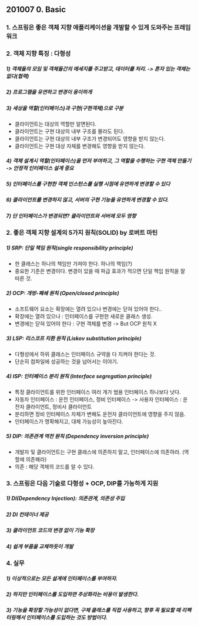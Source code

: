 ## 201007 0. Basic 
### 1. 스프링은 좋은 객체 지향 애플리케이션을 개발할 수 있게 도와주는 프레임워크
### 2. 객체 지향 특징 : 다형성
##### 1) 객체들의 모임 및 객체들간의 메세지를 주고받고, 데이터를 처리. -> 혼자 있는 객체는 없다(협력)
##### 2) 프로그램을 유연하고 변경이 용이하게
##### 3) 세상을 역할(인터페이스)과 구현(구현객체)으로 구분
* 클라이언트는 대상의 역할만 알면된다.
* 클라이언트는 구현 대상의 내부 구조를 몰라도 된다.
* 클라이언트는 구현 대상의 내부 구조가 변경되어도 영향을 받지 않는다.
* 클라이언트는 구현 대상 자체를 변경해도 영향을 받지 않는다.
##### 4) 객체 설계시 역할(인터페이스)을 먼저 부여하고, 그 역할을 수행하는 구현 객체 만들기 -> 안정적 인터페이스 설계 중요
##### 5) 인터페이스를 구현한 객체 인스턴스를 실행 시점에 유연하게 변경할 수 있다
##### 6) 클라이언트를 변경하지 않고, 서버의 구현 기능을 유연하게 변경할 수 있다.
##### 7) 단 인터페이스가 변경되면? 클라이언트와 서버에 모두 영향

### 2. 좋은 객체 지향 설계의 5가지 원칙(SOLID) by 로버트 마틴
##### 1) SRP: 단일 책임 원칙(single responsibility principle) 
* 한 클래스는 하나의 책임만 가져야 한다. 하나의 책임(?)
* 중요한 기준은 변경이다. 변경이 있을 때 파급 효과가 적으면 단일 책임 원칙을 잘 따른 것.
##### 2) OCP: 개방-폐쇄 원칙 (Open/closed principle)
* 소프트웨어 요소는 확장에는 열려 있으나 변경에는 닫혀 있어야 한다..
* 확장에는 열려 있으나 : 인터페이스를 구현한 새로운 클래스 생성.
* 변경에는 닫혀 있어야 한다 : 구현 객체를 변경 -> But OCP 원칙 X
##### 3) LSP: 리스코프 치환 원칙 (Liskov substitution principle)
* 다형성에서 하위 클래스는 인터페이스 규약을 다 지켜야 한다는 것.
* 단순히 컴파일에 성공하는 것을 넘어서는 이야기.
##### 4) ISP: 인터페이스 분리 원칙 (Interface segregation principle)
* 특정 클라이언트를 위한 인터페이스 여러 개가 범용 인터페이스 하나보다 낫다.
* 자동차 인터페이스 : 운전 인터페이스, 정비 인터페이스 -> 사용자 인터페이스 : 운전자 클라이언트, 정비사 클라이언트
* 분리하면 정비 인터페이스 자체가 변해도 운전자 클라이언트에 영향을 주지 않음.
* 인터페이스가 명확해지고, 대체 가능성이 높아진다.
##### 5) DIP: 의존관계 역전 원칙 (Dependency inversion principle)
* 개발자 및 클라이언트는 구현 클래스에 의존하지 말고, 인터페이스에 의존하라. (역할에 의존해라)
* 의존 : 해당 객체의 코드를 알 수 있다.

### 3. 스프링은 다음 기술로 다형성 + OCP, DIP를 가능하게 지원
##### 1) DI(Dependency Injection): 의존관계, 의존성 주입
##### 2) DI 컨테이너 제공
##### 3) 클라이언트 코드의 변경 없이 기능 확장
##### 4) 쉽게 부품을 교체하듯이 개발

### 4. 실무
##### 1) 이상적으로는 모든 설계에 인터페이스를 부여하자.
##### 2) 하지만 인터페이스를 도입하면 추상화라는 비용이 발생한다.
##### 3) 기능을 확장할 가능성이 없다면, 구체 클래스를 직접 사용하고, 향후 꼭 필요할 때 리팩터링해서 인터페이스를 도입하는 것도 방법이다.



